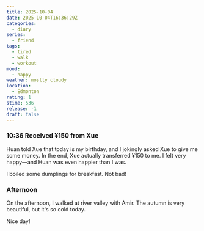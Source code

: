 ```yaml
---
title: 2025-10-04
date: 2025-10-04T16:36:29Z
categories:
  - diary
series:
  - friend
tags:
  - tired
  - walk
  - workout
mood:
  - happy
weather: mostly cloudy
location:
  - Edmonton
rating: 1
stime: 536
release: -1
draft: false
---
```

### 10:36 Received ¥150 from Xue

Huan told Xue that today is my birthday, and I jokingly asked Xue to give me some money. In the end, Xue actually transferred ¥150 to me. I felt very happy—and Huan was even happier than I was.

I boiled some dumplings for breakfast. Not bad!

### Afternoon

On the afternoon, I walked at river valley with Amir. The autumn is very beautiful, but it's so cold today.

Nice day!